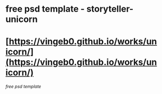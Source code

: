 # free psd template - storyteller-unicorn
# [https://vingeb0.github.io/works/unicorn/](https://vingeb0.github.io/works/unicorn/)
###### free psd template
